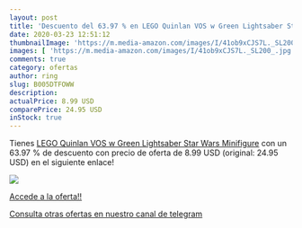 ```yaml
---
layout: post
title: 'Descuento del 63.97 % en LEGO Quinlan VOS w Green Lightsaber Star'
date: 2020-03-23 12:51:12
thumbnailImage: 'https://m.media-amazon.com/images/I/41ob9xCJS7L._SL200_.jpg'
images: [ 'https://m.media-amazon.com/images/I/41ob9xCJS7L._SL200_.jpg' ]
comments: true
category: ofertas
author: ring
slug: B005DTFOWW
description:
actualPrice: 8.99 USD
comparePrice: 24.95 USD
inStock: true
---
```


Tienes [LEGO Quinlan VOS w Green Lightsaber Star Wars Minifigure](https://www.amazon.com/dp/B005DTFOWW/?tag=redken08-20) con un 63.97 % de descuento con precio de oferta de 8.99 USD (original: 24.95 USD) en el siguiente enlace!

[![](https://m.media-amazon.com/images/I/41ob9xCJS7L._SL200_.jpg)](https://www.amazon.com/dp/B005DTFOWW/?tag=redken08-20)

[Accede a la oferta!!](https://www.amazon.com/dp/B005DTFOWW/?tag=redken08-20)

[Consulta otras ofertas en nuestro canal de telegram](https://t.me/s/ofertas25)
